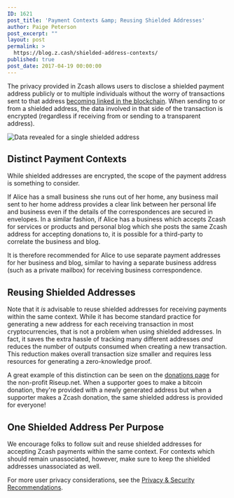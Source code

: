 ```yaml
---
ID: 1621
post_title: 'Payment Contexts &amp; Reusing Shielded Addresses'
author: Paige Peterson
post_excerpt: ""
layout: post
permalink: >
  https://blog.z.cash/shielded-address-contexts/
published: true
post_date: 2017-04-19 00:00:00
---
```

<p>The privacy provided in Zcash allows users to disclose a shielded payment address publicly or to multiple individuals without the worry of transactions sent to that address <a class="reference external" href="/transaction-linkability">becoming linked in the blockchain</a>. When sending to or from a shielded address, the data involved in that side of the transaction is encrypted (regardless if receiving from or sending to a transparent address).</p>
<div class="figure align-center">
<img alt="Data revealed for a single shielded address" class="center-image" src="http://blog.z.cash/wp-content/uploads/2017/04/CircuitDraw.png"/></div>
<div class="section" id="distinct-payment-contexts">
<h2>Distinct Payment Contexts</h2>
<p>While shielded addresses are encrypted, the scope of the payment address is something to consider.</p>
<p>If Alice has a small business she runs out of her home, any business mail sent to her home address provides a clear link between her personal life and business even if the details of the correspondences are secured in envelopes. In a similar fashion, if Alice has a business which accepts Zcash for services or products and personal blog which she posts the same Zcash address for accepting donations to, it is possible for a third-party to correlate the business and blog.</p>
<p>It is therefore recommended for Alice to use separate payment addresses for her business and blog, similar to having a separate business address (such as a private mailbox) for receiving business correspondence.</p>
</div>
<div class="section" id="reusing-shielded-addresses">
<h2>Reusing Shielded Addresses</h2>
<p>Note that it <em>is</em> advisable to reuse shielded addresses for receiving payments within the same context. While it has become standard practice for generating a new address for each receiving transaction in most cryptocurrencies, that is not a problem when using shielded addresses. In fact, it saves the extra hassle of tracking many different addresses <em>and</em> reduces the number of outputs consumed when creating a new transaction. This reduction makes overall transaction size smaller and requires less resources for generating a zero-knowledge proof.</p>
<p>A great example of this distinction can be seen on the <a class="reference external" href="https://riseup.net/donate">donations page</a> for the non-profit Riseup.net. When a supporter goes to make a bitcoin donation, they're provided with a newly generated address but when a supporter makes a Zcash donation, the same shielded address is provided for everyone!</p>
</div>
<div class="section" id="one-shielded-address-per-purpose">
<h2>One Shielded Address Per Purpose</h2>
<p>We encourage folks to follow suit and reuse shielded addresses for accepting Zcash payments within the same context. For contexts which should remain unassociated, however, make sure to keep the shielded addresses unassociated as well.</p>
<p>For more user privacy considerations, see the <a class="reference external" href="https://z.cash/support/security/privacy-security-recommendations.html">Privacy &amp; Security Recommendations</a>.</p>
</div>